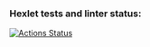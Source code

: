 ### Hexlet tests and linter status:
[![Actions Status](https://github.com/levovskiiy/java-project-71/actions/workflows/hexlet-check.yml/badge.svg)](https://github.com/levovskiiy/java-project-71/actions)